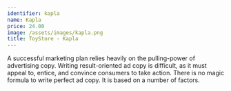 ```yaml
---
identifier: kapla
name: Kapla
price: 24.00
image: /assets/images/kapla.png
title: ToyStore - Kapla
---
```

A successful marketing plan relies heavily on the pulling-power of advertising copy. Writing result-oriented ad copy is difficult, as it must appeal to, entice, and convince consumers to take action. There is no magic formula to write perfect ad copy. It is based on a number of factors.

